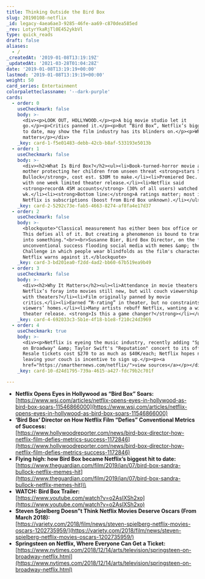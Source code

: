 ```yaml
---
title: Thinking Outside the Bird Box
slug: 20190108-netflix
_id: legacy-4aea6ae3-9285-46fe-aa69-c870dea585ed
_rev: LotyrYkaRjTl0E452ykbVl
type: quick_reads
draft: false
aliases:
  - /
_createdAt: '2019-01-08T13:19:19Z'
_updatedAt: '2021-03-28T01:04:28Z'
date: '2019-01-08T13:19:19+00:00'
lastmod: '2019-01-08T13:19:19+00:00'
weight: 50
card_series: Entertainment
colorpaletteclassname: '--dark-purple'
cards:
  - order: 0
    useCheckmark: false
    body: >-
      <div><p>LOOK OUT, HOLLYWOOD.</p><p>A big movie studio let it
      go.</p><p>Critics panned it.</p><p>But “Bird Box”, Netflix’s biggest hit
      to date, may show the film industry has its blinders on.</p><p>Why it
      matters</p></div>
    _key: card-1-f5e01483-debb-42cb-b8af-533193e5013b
  - order: 1
    useCheckmark: false
    body: >-
      <div><h2>What Is Bird Box?</h2><ul><li>Book-turned-horror movie about
      mother protecting her children from unseen threat <strong>stars Sandra
      Bullock</strong>, cost est. $30M to make.</li><li>Premiered Dec. 21st,
      with one week limited theater release.</li><li>Netflix said
      <strong>recordA 45M accounts</strong> (30% of all users) watched 1st
      wk.</li><li><strong>Bottom line:</strong>A ratings matter; most imp’t for
      Netflix is subscriptions (boost from Bird Box unknown).</li></ul></div>
    _key: card-2-5292c73e-fab5-4663-8274-af8fa4e17d37
  - order: 2
    useCheckmark: false
    body: >-
      <blockquote>"Classical measurement has either been box office or awards.
      This defies all of it. But creating a phenomenon is bound to translate
      into something."<br><br>Susanne Bier, Bird Box Director, on the film's
      unconventional success flooding social media with memes &amp; the Bird Box
      Challenge in which people wear blindfolds as the film's characters do.
      Netflix warns against it.</blockquote>
    _key: card-3-bd201ea0-f2dd-4ad2-bb60-67b519ea9b49
  - order: 3
    useCheckmark: false
    body: >-
      <div><h2>Why It Matters</h2><ul><li>Attendance in movie theaters is down.A
      Netflix’s foray into movies still new, but will couch viewership compete
      with theaters?</li><li>Film originally panned by movie
      critics.</li><li>Earned “R-rating” in theater, but no constraints in
      viewers’ homes.</li><li>Many artists rebuff Netflix, wanting a widespread
      theater release. <strong>Is this a game changer?</strong></li></ul></div>
    _key: card-4-692033c3-5b1e-4f18-b1e8-f210c24d3969
  - order: 4
    useCheckmark: true
    body: >-
      <div><p>Netflix is eyeing the music industry, recently adding "Springsteen
      on Broadway" &amp; Taylor Swift's "Reputation" concert to its offerings.
      Resale tickets cost $270 to as much as $40K/each; Netflix hopes not
      leaving your couch is incentive to sign up.</p><p><a
      href="https://smarthernews.com/netflix/">view sources</a></p></div>
    _key: card-10-d24d1795-739a-4615-a427-fdc79b2c701f

---
```

* **Netflix Opens Eyes in Hollywood as “Bird Box” Soars:**  
[https://www.wsj.com/articles/netflix-opens-eyes-in-hollywood-as-bird-box-soars-11546866000](https://www.wsj.com/articles/netflix-opens-eyes-in-hollywood-as-bird-box-soars-11546866000)
* **‘Bird Box’ Director on How Netflix Film “Defies” Conventional Metrics of Success:**  
[https://www.hollywoodreporter.com/news/bird-box-director-how-netflix-film-defies-metrics-success-1172846](https://www.hollywoodreporter.com/news/bird-box-director-how-netflix-film-defies-metrics-success-1172846)
* **Flying high: how Bird Box became Netflix’s biggest hit to date:**  
[https://www.theguardian.com/film/2019/jan/07/bird-box-sandra-bullock-netflix-memes-hit](https://www.theguardian.com/film/2019/jan/07/bird-box-sandra-bullock-netflix-memes-hit)\\
* **WATCH: Bird Box Trailer:**  
[https://www.youtube.com/watch?v=o2AsIXSh2xo](https://www.youtube.com/watch?v=o2AsIXSh2xo)
* **Steven Spielberg Doesn”t Think Netflix Movies Deserve Oscars (From March 2018):**  
[https://variety.com/2018/film/news/steven-spielberg-netflix-movies-oscars-1202735959/](https://variety.com/2018/film/news/steven-spielberg-netflix-movies-oscars-1202735959/)
* **Springsteen on Netflix, Where Everyone Can Get a Ticket:**  
[https://www.nytimes.com/2018/12/14/arts/television/springsteen-on-broadway-netflix.html](https://www.nytimes.com/2018/12/14/arts/television/springsteen-on-broadway-netflix.html)
